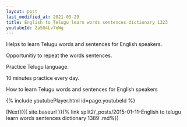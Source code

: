 ```yaml
---
layout: post
last_modified_at: 2021-03-29
title: English to Telugu learn words sentences dictionary 1323 
youtubeId: ZaSG4Lv7eWg
---
```

 
 
Helps to learn Telugu words and sentences for English speakers.

Opportunitiy to repeat the words sentences. 

Practice Telugu language. 
 
10 minutes practice every day. 
 
How to learn Telugu words and sentences for English speakers 
 
{% include youtubePlayer.html id=page.youtubeId %}
 
 
[Next]({{ site.baseurl }}{% link  split2/_posts/2015-01-11-English to telugu learn words sentences dictionary 1389 .md%})
 

